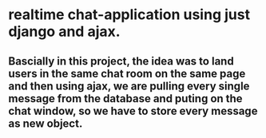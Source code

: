 # realtime chat-application using just django and ajax.
## Bascially in this project, the idea was to land users in the same chat room on the same page and then using ajax, we are pulling every single message from the database and puting on the chat window, so we have to store every message as new object.
